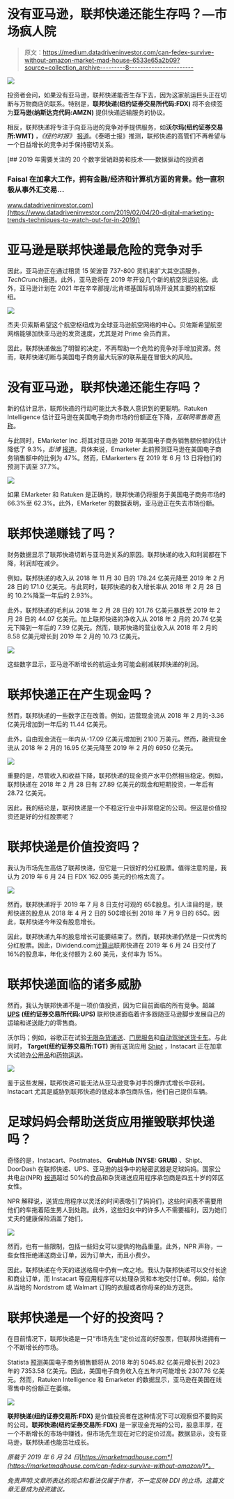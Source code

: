 # 没有亚马逊，联邦快递还能生存吗？—市场疯人院

> 原文：<https://medium.datadriveninvestor.com/can-fedex-survive-without-amazon-market-mad-house-6533e65a2b09?source=collection_archive---------8----------------------->

[![](img/88d964f2c85cb04b9ec64086d262b320.png)](http://www.track.datadriveninvestor.com/1B9E)

投资者会问，如果没有亚马逊，联邦快递能否生存下去，因为这家航运巨头正在切断与万物商店的联系。特别是，**联邦快递(纽约证券交易所代码:FDX)** 将不会续签为**亚马逊(纳斯达克代码:AMZN)** 提供快递运输服务的协议。

相反，联邦快递将专注于向亚马逊的竞争对手提供服务，如**沃尔玛(纽约证券交易所:WMT)** ，*《纽约时报》* [报道](https://www.nytimes.com/2019/06/07/business/fedex-amazon-express-delivery.html)。《泰晤士报》推测，联邦快递的高管们不再希望与一个日益增长的竞争对手保持密切关系。

[](https://www.datadriveninvestor.com/2019/02/04/20-digital-marketing-trends-techniques-to-watch-out-for-in-2019/) [## 2019 年需要关注的 20 个数字营销趋势和技术——数据驱动的投资者

### Faisal 在加拿大工作，拥有金融/经济和计算机方面的背景。他一直积极从事外汇交易…

www.datadriveninvestor.com](https://www.datadriveninvestor.com/2019/02/04/20-digital-marketing-trends-techniques-to-watch-out-for-in-2019/) 

# 亚马逊是联邦快递最危险的竞争对手

因此，亚马逊正在通过租赁 15 架波音 737-800 货机来扩大其空运服务，*TechCrunch*报道。此外，亚马逊将在 2019 年开设几个新的航空货运设施。此外，亚马逊计划在 2021 年在辛辛那提/北肯塔基国际机场开设其主要的航空枢纽。

![](img/fb92de6db03540699f6620785b28dcac.png)

杰夫·贝索斯希望这个航空枢纽成为全球亚马逊航空网络的中心。贝佐斯希望航空网络能够加快亚马逊的发货速度，尤其是对 Prime 会员而言。

因此，联邦快递做出了明智的决定，不再帮助一个危险的竞争对手增加资源。然而，联邦快递切断与美国电子商务最大玩家的联系是在冒很大的风险。

# 没有亚马逊，联邦快递还能生存吗？

新的估计显示，联邦快递的行动可能比大多数人意识到的更聪明。Ratuken Intelligence 估计亚马逊在美国电子商务市场的份额正在下降，*互联网零售商* [声称](https://www.digitalcommerce360.com/2019/02/27/amazon-grabs-a-third-of-us-ecommerce-sales-in-2018/)。

与此同时，EMarketer Inc .将其对亚马逊 2019 年美国电子商务销售额份额的估计降低了 9.3%，*彭博* [报道](https://www.bloomberg.com/news/articles/2019-06-13/emarketer-cuts-estimate-of-amazon-s-u-s-online-market-share)。具体来说，Emarketer 此前预测亚马逊在美国电子商务销售额中的比例为 47%。然而，EMarkerters 在 2019 年 6 月 13 日将他们的预测下调至 37.7%。

![](img/e54397afb2ec07747d486b0b582aa5c0.png)

如果 EMarketer 和 Ratuken 是正确的，联邦快递仍将服务于美国电子商务市场的 66.3%至 62.3%。此外，EMarketer 的数据表明，亚马逊正在失去市场份额。

# 联邦快递赚钱了吗？

财务数据显示了联邦快递切断与亚马逊关系的原因。联邦快递的收入和利润都在下降，利润却在减少。

例如，联邦快递的收入从 2018 年 11 月 30 日的 178.24 亿美元降至 2019 年 2 月 28 日的 171.0 亿美元。与此同时，联邦快递的收入增长率从 2018 年 2 月 28 日的 10.2%降至一年后的 2.93%。

此外，联邦快递的毛利从 2018 年 2 月 28 日的 101.76 亿美元暴跌至 2019 年 2 月 28 日的 44.07 亿美元。加上联邦快递的净收入从 2018 年 2 月的 20.74 亿美元下降到一年后的 7.39 亿美元。然而，联邦快递的营业收入从 2018 年 2 月的 8.58 亿美元增长到 2019 年 2 月的 10.73 亿美元。

![](img/57208c4c45e4a85c13468aa9efb4aef8.png)

这些数字显示，亚马逊不断增长的航运业务可能会削减联邦快递的利润。

# 联邦快递正在产生现金吗？

然而，联邦快递的一些数字正在改善。例如，运营现金流从 2018 年 2 月的-3.36 亿美元增加到一年后的 11.44 亿美元。

此外，自由现金流在一年内从-17.09 亿美元增加到 2100 万美元。然而，融资现金流从 2018 年 2 月的 16.95 亿美元降至 2019 年 2 月的 6950 亿美元。

![](img/89205d8b8c41714d583d07bb97e3a54c.png)

重要的是，尽管收入和收益下降，联邦快递的现金资产水平仍然相当稳定。例如，联邦快递在 2018 年 2 月 28 日有 27.89 亿美元的现金和短期投资，一年后有 28.72 亿美元。

因此，我的结论是，联邦快递是一个不稳定行业中非常稳定的公司。但这是价值投资还是好的分红股票呢？

# 联邦快递是价值投资吗？

我认为市场先生高估了联邦快递，但它是一只很好的分红股票。值得注意的是，我认为 2019 年 6 月 24 日 FDX 162.095 美元的价格太高了。

![](img/9e06e25dcaa1a7c70969423f2f519c9b.png)

然而，联邦快递将于 2019 年 7 月 8 日支付可观的 65₵股息。引人注目的是，联邦快递的股息从 2018 年 4 月 2 日的 50₵增长到 2018 年 7 月 9 日的 65₵。因此，联邦快递今年没有股息增长。

因此，联邦快递九年的股息增长可能要结束了。然而，联邦快递仍然是一只优秀的分红股票。因此，Dividend.com[计算出](https://marketmadhouse.com/can-fedex-survive-without-amazon/dividend.com/dividend-stocks/services/air-delivery-and-freight-services/fdx-fedex/)联邦快递在 2019 年 6 月 24 日交付了 16%的股息率，年化支付额为 2.60 美元，支付率为 15%。

# 联邦快递面临的诸多威胁

然而，我认为联邦快递不是一项价值投资，因为它目前面临的所有竞争。超越 [**UPS**](https://marketmadhouse.com/the-battle-of-the-delivery-giants-ups-vs-fedex/) **(纽约证券交易所代码:UPS)** 联邦快递面临着许多跟随亚马逊脚步发展自己的运输和递送能力的零售商。

沃尔玛；例如，谷歌正在试验[无限杂货递送](https://www.theverge.com/2019/6/16/18680993/walmart-delivery-unlimited-grocery-subscription)、[门房服务](https://www.vox.com/2018/5/18/17368358/walmart-jetblack-code-eight-personal-shopping-concierge-jenny-fleiss)和[自动驾驶送货卡车](https://www.latimes.com/business/la-fi-tn-walmart-self-driving-delivery-vans-20190619-story.html)。与此同时， **Target(纽约证券交易所:TGT)** 拥有送货应用 [Shipt](https://www.shipt.com/target/?&utm_source=google&utm_term=shipt%20target&utm_campaign=post_launch-search-na-conquest-na-national&utm_medium=cpc&mkwid=sXas8CYgn-dc_pcrid_340255420444_pkw_shipt%20target_pmt_e_slid_&pgrid=75278480544&ptaid=kwd-467137934599&gc) ，Instacart 正在加拿大试验[办公用品](https://mobilesyrup.com/2019/04/05/staples-canada-instacart-same-day-office-supplies-delivery/)和[药物运送](https://www.supermarketnews.com/online-retail/instacart-grocery-delivery-kicks-shoppers-drug-mart)。

![](img/e526e44cf27835fa326dac992e8d3f68.png)

鉴于这些发展，联邦快递可能无法从亚马逊竞争对手的爆炸式增长中获利。Instacart 尤其是威胁到联邦快递的低成本承包商队伍，他们自己提供车辆。

# 足球妈妈会帮助送货应用摧毁联邦快递吗？

奇怪的是，Instacart、Postmates、 **GrubHub (NYSE: GRUB)** 、Shipt、DoorDash 在联邦快递、UPS、亚马逊的战争中的秘密武器是足球妈妈。国家公共电台(NPR) [报道](https://www.npr.org/2019/05/25/722811953/why-suburban-moms-are-delivering-your-groceries)超过 50%的食品和杂货递送应用程序承包商是四五十岁的郊区女性。

NPR 解释说，送货应用程序以灵活的时间表吸引了妈妈们，这些时间表不需要用他们的车拖着陌生男人到处跑。此外，这些妇女中的许多人不需要福利，因为她们丈夫的健康保险涵盖了她们。

![](img/68c80ef3a34c40c3dc3e24bb401740d2.png)

然而，也有一些限制，包括一些妇女可以提供的物品重量。此外，NPR 声称，一些女性拒绝递送商业订单，因为订单大，而且小费少。

因此，联邦快递在今天的递送格局中仍有一席之地。我认为联邦快递可以交付长途和商业订单，而 Instacart 等应用程序可以处理杂货和本地交付订单。例如，给你从当地的 Nordstrom 或 Walmart 订购的衣服或者你母亲的处方送货。

# 联邦快递是一个好的投资吗？

在目前情况下，联邦快递是一只“市场先生”定价过高的好股票，但联邦快递拥有一个不断增长的市场。

Statista [预测](https://www.statista.com/statistics/272391/us-retail-e-commerce-sales-forecast/)美国电子商务销售额将从 2018 年的 5045.82 亿美元增长到 2023 年的 7353.58 亿美元。因此，美国电子商务收入在五年内可能增长 2307.76 亿美元。然而，Ratuken Intelligence 和 Emarketer 的数据显示，亚马逊在美国在线零售中的份额正在萎缩。

![](img/ea8f167ced220324911fc043ac571e2c.png)

**联邦快递(纽约证券交易所:FDX)** 是价值投资者在这种情况下可以观察但不要购买的公司。**联邦快递(纽约证券交易所:FDX)** 是一家现金充裕的公司，股息丰厚，在一个不断增长的市场中赚钱，但市场先生现在对它的定价过高。数据显示，没有亚马逊，联邦快递也能茁壮成长。

*原载于 2019 年 6 月 24 日*[*https://marketmadhouse.com*](https://marketmadhouse.com/can-fedex-survive-without-amazon/)*。*

*免责声明:文章所表达的观点和看法仅属于作者，不一定反映 DDI 的立场。这篇文章无意成为投资建议。*